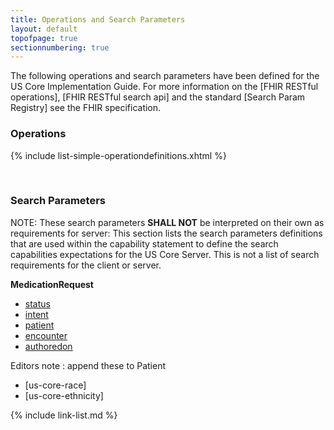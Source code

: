 ```yaml
---
title: Operations and Search Parameters
layout: default
topofpage: true
sectionnumbering: true
---
```


The following operations and search parameters have been defined for the US Core Implementation Guide.  For more information on the [FHIR RESTful operations], [FHIR RESTful search api] and the standard [Search Param Registry] see the FHIR specification.

### Operations


  {% include list-simple-operationdefinitions.xhtml %}


<br />

### Search Parameters

NOTE: These search parameters **SHALL NOT** be interpreted on their own as requirements for server:
This section lists the search parameters definitions that are used within the capability statement to define the search capabilities expectations for the US Core Server.  This is not a list of search requirements for the client or server.


**MedicationRequest**
  - [status](SearchParameter-us-core-medicationrequest-status.html)
  - [intent](SearchParameter-us-core-medicationrequest-intent.html)
  - [patient](SearchParameter-us-core-medicationrequest-patient.html)
  - [encounter](SearchParameter-us-core-medicationrequest-encounter.html)
  - [authoredon](SearchParameter-us-core-medicationrequest-authoredon.html)



Editors note : append these to Patient
  - [us-core-race]
  - [us-core-ethnicity]

{% include link-list.md %}